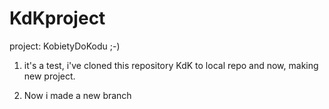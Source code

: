 # KdKproject
project: KobietyDoKodu ;-)


1) it's a test, i've cloned this repository KdK to local repo and now, making new project.

2) Now i made a new branch
